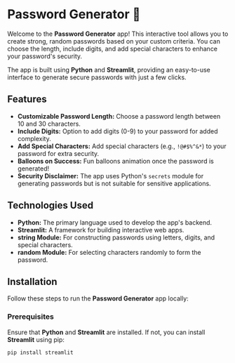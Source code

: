 # Password Generator 🔑

Welcome to the **Password Generator** app! This interactive tool allows you to create strong, random passwords based on your custom criteria. You can choose the length, include digits, and add special characters to enhance your password's security.

The app is built using **Python** and **Streamlit**, providing an easy-to-use interface to generate secure passwords with just a few clicks.

## Features

- **Customizable Password Length:** Choose a password length between 10 and 30 characters.
- **Include Digits:** Option to add digits (0-9) to your password for added complexity.
- **Add Special Characters:** Add special characters (e.g., `!@#$%^&*`) to your password for extra security.
- **Balloons on Success:** Fun balloons animation once the password is generated!
- **Security Disclaimer:** The app uses Python's `secrets` module for generating passwords but is not suitable for sensitive applications.

## Technologies Used

- **Python:** The primary language used to develop the app's backend.
- **Streamlit:** A framework for building interactive web apps.
- **string Module:** For constructing passwords using letters, digits, and special characters.
- **random Module:** For selecting characters randomly to form the password.

## Installation

Follow these steps to run the **Password Generator** app locally:

### Prerequisites

Ensure that **Python** and **Streamlit** are installed. If not, you can install **Streamlit** using pip:

```bash
pip install streamlit

